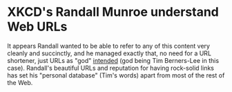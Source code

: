 # XKCD's Randall Munroe understand Web URLs

It appears Randall wanted to be able to refer to any of this content very cleanly and succinctly, and he managed exactly that, no need for a URL shortener, just URLs as "god" [intended](/2) (god being Tim Berners-Lee in this case). Randall's beautiful URLs and reputation for having rock-solid links has set his "personal database" (Tim's words) apart from most of the rest of the Web.
